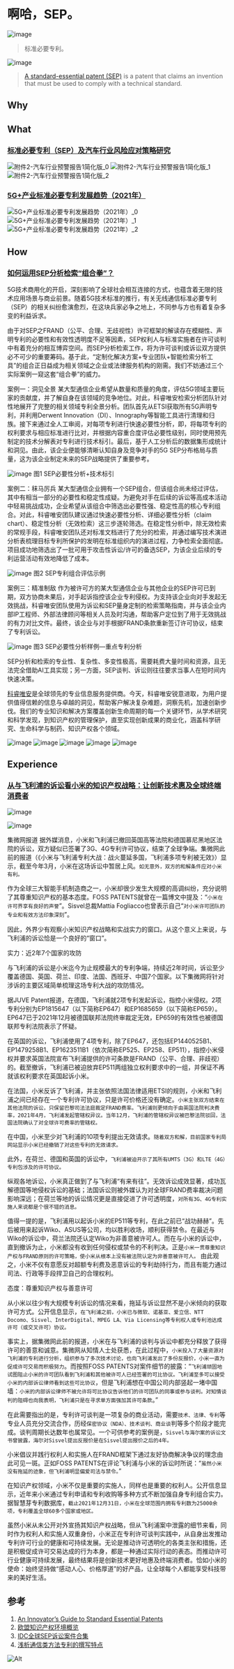 # 啊哈，SEP。

![image](https://user-images.githubusercontent.com/101690642/158518879-4e6d0b50-462a-4e51-a8d2-74c8ccb67e17.png)
> 标准必要专利。

![image](https://user-images.githubusercontent.com/101690642/158519005-c4c53e93-3e0f-43d4-9bd6-71bf008b510f.png)
> [A standard-essential patent (SEP)](https://www.dilworthip.com/resources/news/part-i-what-is-a-standard-essential-patent/) is a patent that claims an invention that must be used to comply with a technical standard.

## Why

## What

### [标准必要专利（SEP）及汽车行业风险应对策略研究](http://zscq.scjgj.tjdl.gov.cn/upload/file/industrialAlliance/%E9%99%84%E4%BB%B62-%E6%B1%BD%E8%BD%A6%E8%A1%8C%E4%B8%9A%E9%A2%84%E8%AD%A6%E6%8A%A5%E5%91%8A1%E7%AE%80%E5%8C%96%E7%89%88.pdf)

![附件2-汽车行业预警报告1简化版_0](https://user-images.githubusercontent.com/101690642/163669490-07225958-2aac-4ee7-88e1-149ac8878184.jpg)
![附件2-汽车行业预警报告1简化版_1](https://user-images.githubusercontent.com/101690642/163669498-0bdf95a2-09ec-4adb-a041-4aeed27ed44e.jpg)
![附件2-汽车行业预警报告1简化版_2](https://user-images.githubusercontent.com/101690642/163669504-4159d6d4-e7ed-4226-b98c-ba7789047aa2.jpg)

### [5G+产业标准必要专利发展趋势（2021年）]()

![5G+产业标准必要专利发展趋势（2021年）_0](https://user-images.githubusercontent.com/101690642/163671970-75414f56-fccf-434b-8513-1cf7d8ed7ad1.png)
![5G+产业标准必要专利发展趋势（2021年）_1](https://user-images.githubusercontent.com/101690642/163671972-d11ed186-ec26-4f5b-ba53-09d8b607479e.png)
![5G+产业标准必要专利发展趋势（2021年）_2](https://user-images.githubusercontent.com/101690642/163671975-3255aaea-f5e7-4689-92b1-2e2d97db6ee0.png)


## How

### [如何运用SEP分析检索“组合拳”？](https://mp.weixin.qq.com/s/FH95N00af0LadAExwPXgAA)

5G技术商用化的开启，深刻影响了全球社会相互连接的方式，也蕴含着无限的技术应用场景与商业前景。随着5G技术标准的推行，有关无线通信标准必要专利（SEP）的相关纠纷愈演愈烈，在这块兵家必争之地上，不同参与方也有着复杂多变的利益诉求。

由于对SEP之FRAND（公平、合理、无歧视性）许可框架的解读存在模糊性、声明专利的必要性和有效性透明度不足等因素，SEP权利人与标准实施者在许可谈判中有着充分的相互博弈空间。而SEP分析检索工作，将为许可谈判或诉讼双方提供必不可少的重要筹码。基于此，“定制化解决方案+专业团队+智能检索分析工具”的组合正日益成为相关领域之企业或法律服务机构的刚需。我们不妨通过三个实际案例一窥这套“组合拳”的威力。

案例一：洞见全景
某大型通信企业希望从数量和质量的角度，评估5G领域主要玩家的贡献度，并了解自身在该领域的竞争地位。对此，科睿唯安检索分析团队针对性地展开了完整的相关领域专利全景分析。团队首先从ETSI获取所有5G声明专利，并利用Derwent Innovation（DI）、Innography等智能工具进行清理和归族。接下来通过全人工审阅，对每项专利进行快速必要性分析，即，将每项专利的权利要求与相应标准进行比对，并根据内容重合度评估必要性级别，同时使用预先制定的技术分解表对专利进行技术标引。最后，基于人工分析后的数据集形成统计和洞见。由此，该企业便能够清晰认知自身及竞争对手的5G SEP分布格局与质量，这为该企业制定未来的SEP战略提供了重要参考。

![image](https://user-images.githubusercontent.com/101690642/163672389-9a8c12df-5db6-40be-94c1-1ca67486647f.png)
图1 SEP必要性分析+技术标引

案例二：秣马厉兵
某大型通信企业拥有一个SEP组合，但该组合尚未经过评估，其中有相当一部分的必要性和稳定性成疑。为避免对手在后续的诉讼等高成本活动中轻易挑战成功，企业希望从该组合中筛选出必要性强、稳定性高的核心专利组合。对此，科睿唯安团队建议通过快速必要性分析、详细必要性分析（claim chart）、稳定性分析（无效检索）这三步逐轮筛选。在稳定性分析中，除无效检索的常规手段，科睿唯安团队还对标准文档进行了充分的检索，并通过编写技术演进分析表梳理目标专利所保护的发明在标准组织内的演进过程，力争检索全面彻底。项目成功地筛选出了一批可用于攻击性诉讼/许可的备选SEP，为该企业后续的专利运营活动有效地降低了成本。

![image](https://user-images.githubusercontent.com/101690642/163672393-81439b92-4b5e-4d2e-bac3-582d244a1e2f.png)
图2 SEP专利组合评估示例

案例三：精准制敌
作为被许可方的某大型通信企业与其他企业的SEP许可已到期，双方协商未果后，对手起诉指控该企业专利侵权。为支持该企业向对手发起无效挑战，科睿唯安团队使用为诉讼和SEP量身定制的检索策略指南，并与该企业内部IP工程师、外部法律顾问等相关人员及时沟通，帮助客户定位到了用于无效挑战的有力对比文件。最终，该企业与对手根据FRAND条款重新签订许可协议，结束了专利诉讼。

![image](https://user-images.githubusercontent.com/101690642/163672397-8cd3f4fc-49dc-4b2f-a927-ad894fc84da1.png)
图3  SEP必要性分析样例—重点专利分析

SEP分析和检索的专业性、复杂性、多变性极高，需要耗费大量时间和资源，且无法完全借助AI工具实现；另一方面，SEP谈判、诉讼则往往要求当事人在短时间内快速决策。

[科睿唯安](clarivate.com.cn)是全球领先的专业信息服务提供商。今天，科睿唯安锐意进取，为用户提供值得信赖的信息与卓越的洞见，帮助客户解决复杂难题，洞察先机，加速创新步伐。我们的专业知识和解决方案覆盖创新生命周期的每一个关键环节，从学术研究和科学发现，到知识产权的管理保护，直至实现创新成果的商业化，涵盖科学研究、生命科学与制药、知识产权各个领域。

![image](https://user-images.githubusercontent.com/101690642/163672524-a9de590c-0ab4-4340-80a2-d957ddbcc507.png)
![image](https://user-images.githubusercontent.com/101690642/163672529-ae0c8a67-0430-4912-aa2a-ca6410fb8985.png)
![image](https://user-images.githubusercontent.com/101690642/163672533-419ef0e3-0c3b-46e8-97d8-7daa54a82985.png)
![image](https://user-images.githubusercontent.com/101690642/163672539-8cd4b6bb-7bd3-465e-bcdf-387b0c954fdd.png)
![image](https://user-images.githubusercontent.com/101690642/163672537-084652ee-4530-4997-9a9b-4ee331822786.png)


## Experience

### [从与飞利浦的诉讼看小米的知识产权战略：让创新技术惠及全球终端消费者](https://mp.weixin.qq.com/s/z5MXcWR14nVtCRk11_JOQA)

![image](https://user-images.githubusercontent.com/101690642/163669376-8ca8ce4b-27ef-4886-b97d-224f44f39d58.png)

![image](https://user-images.githubusercontent.com/101690642/163669409-96a98229-b990-48bf-90a0-3c0dce61db53.png)

集微网报道 据外媒消息，小米和飞利浦已撤回英国高等法院和德国慕尼黑地区法院的诉讼，双方疑似已签署了3G、4G专利许可协议，结束了全球争端。集微网此前的报道（《小米与飞利浦专利大战：战火蔓延多国，飞利浦多项专利被无效》）显示，截至今年3月，小米在这场诉讼中暂居上风。`如无意外，双方的和解条件应对小米有利。`

作为全球三大智能手机制造商之一，小米却很少发生大规模的高调纠纷，充分说明了其尊重知识产权的基本态度。FOSS PATENTS就曾在一篇博文中提及：“`小米在许可界享有良好的声誉`”。Sisvel总裁Mattia Fogliacco也曾表示自己“`对小米许可团队的专业和有效方法印象深刻`”。

因此，外界少有观察小米知识产权战略和实战实力的窗口。从这个意义上来说，与飞利浦的诉讼恰是一个良好的“窗口”。

实力：近2年7个国家的攻防

与飞利浦的诉讼是小米迄今为止规模最大的专利争端，持续近2年时间，诉讼至少覆盖德国、英国、荷兰、印度、法国、西班牙、中国7个国家。以下集微网将针对涉诉的主要区域简单梳理这场专利大战的攻防情况。

据JUVE Patent报道，在德国，飞利浦就2项专利发起诉讼，指控小米侵权。2项专利分别为EP1815647（以下简称EP647）和EP1685659（以下简称EP659）。EP647已于2021年12月被德国联邦法院终审裁定无效，EP659的有效性也被德国联邦专利法院表示了怀疑。

在英国的诉讼，飞利浦使用了4项专利，除了EP647，还包括EP1440525B1、EP1479258B1、EP1623511B1（依次简称EP525、EP258、EP511），指控小米侵权并要求英国法院宣布飞利浦提供的许可条款是FRAND（公平、合理、非歧视）的。截至撤诉，飞利浦已被迫放弃EP511两组独立权利要求中的一组，并保证不再就该权利要求在英国起诉小米。

在法国，小米反诉了飞利浦，并主张依照法国法律适用ETSI的规则，小米和飞利浦之间已经存在一个专利许可协议，只是许可价格还没有确定。`小米主张双方结束在其他法院的诉讼，只保留巴黎司法法庭裁定FRAND费率。飞利浦则更倾向于由英国法院判决费率，2021年4月，飞利浦发起管辖权异议。当年12月，飞利浦的管辖权异议被巴黎法院驳回，法国法院确认了对全球许可费率的管辖权。`

在中国，小米至少对飞利浦的10项专利提出无效请求。`随着双方和解，目前国家专利局网站显示小米已经撤销了对这些专利的无效请求。`

此外，在荷兰、德国和英国的诉讼中，`飞利浦被迫开示了其所有UMTS（3G）和LTE（4G）专利包涉及的许可协议。`

纵观各地诉讼，小米真正做到了与飞利浦“有来有往”。无效诉讼成效显著，成功瓦解德国等地侵权诉讼的基础；法国诉讼则被外媒认为对全球FRAND费率裁决问题影响深远；在荷兰等地的诉讼情况更是直接促进了许可透明度，`对所有3G、4G专利实施人来说都是个很不错的消息。`

值得一提的是，飞利浦用以起诉小米的EP511等专利，在此之前已“战功赫赫”。先后被用来起诉Wiko、ASUS等公司，均以胜利收场，顺利获得禁令。在最近与Wiko的诉讼中，荷兰法院还认定Wiko为非善意被许可人。而在与小米的诉讼中，直到撤诉为止，小米都没有收到任何侵权或禁令的不利判决。正是`小米一贯尊重知识产权与FRAND原则的许可策略，使小米从根本上没有被法院认定为非善意被许可人。`
由此观之，小米不仅有意愿反对超额专利费及恶意诉讼的专利劫持行为，而且有能力通过司法、行政等手段捍卫自己的合理权利。

态度：尊重知识产权与善意许可

从小米以往少有大规模专利诉讼的情况来看，拖延与诉讼显然不是小米倾向的获取许可方式。公开信息显示，`在飞利浦之前，小米已与微软、诺基亚、爱立信、NTT Docomo、Sisvel、InterDigital、MPEG LA、Via Licensing等专利权人或专利池达成许可（或交叉许可）协议。`

事实上，据集微网此前的报道，小米在与飞利浦的谈判与诉讼中都充分释放了获得许可的善意和诚意。集微网从知情人士处获悉，在此过程中，`小米投入了大量资源对飞利浦的专利进行分析，组织参与了多次技术讨论，也向飞利浦发出了多份反报价，小米一直为促成许可交易而积极努力`。而按照FOSS PATENTS对案件细节的披露：“`飞利浦顽固地试图阻止小米的许可团队看到飞利浦和其他被许可人已经签署的可比协议。飞利浦至多可以接受小米的内部诉讼律师看到这些可比协议`，但是飞利浦想在中国公司内部竖起一堵中国墙：`小米的内部诉讼律师不被允许将可比协议告诉他们的许可团队的同事或参与谈判。对知情谈判的阻碍也向我表明，飞利浦只是在寻求单方面强加其许可条款`。”

在此需要指出的是，专利许可谈判是一项复杂的商业活动，需要`技术、法律、专利`等专业人员充分交流合作，历经`保密协议（NDA）、技术谈判、商业谈`判等多个阶段才能完成。谈判周期长达数年也属常见。一个可供参考的案例是，`Sisvel与海尔案的诉讼文书曾披露，海尔对Sisvel提出反报价是在Sisvel提出报价之后的4年。`

小米倡议并践行权利人和实施人在FRAND框架下通过友好协商解决争议的理念由此可见一斑。正如FOSS PATENTS在评论飞利浦与小米的诉讼时所说：“`虽然小米没有拖延的迹象，但飞利浦明显偏爱司法与禁令。`”

在知识产权领域，小米不仅是重要的实施人，同样也是重要的权利人。公开信息显示，近年来小米通过专利申请和专利收购等多种方式不断加强自身专利组合实力。据智慧芽专利数据库，`截止2021年12月31日，小米在全球范围内拥有专利数为25000余项，专利覆盖全球60多个国家或地区。`

虽然小米从未公开对外宣扬其知识产权战略，但从飞利浦案中泄露的细节来看，同时作为权利人和实施人双重身份，小米正在专利许可谈判实践中，从自身出发推动专利许可行业的健康和可持续发展。无论是推动许可透明化的各类主张和措施，还是积极促成许可交易达成的行为本身，都是一种通过实际行动的表态。而推动许可行业健康可持续发展，最终结果将是创新技术更好地惠及终端消费者。恰如小米的使命：始终坚持做“感动人心、价格厚道”的好产品，让全球每个人都能享受科技带来的美好生活。

## 参考

1. [An Innovator’s Guide to Standard Essential Patents](https://www.dilworthip.com/resources/news/part-i-what-is-a-standard-essential-patent/)
2. [欧盟知识产权环境概览](http://www.kangxin.com/html/1/173/174/361/2626.html)
3. [IDC全球SEP诉讼案件合集](https://www.ipeconomy.cn/index.php/mobile/zhuanlan/infolist_ri/id/31/author_id/138.html)
4. [浅析通信类方法专利的撰写特点](https://mp.weixin.qq.com/s/fYQUbEY_8O-zEFwIxLjz6A)

![Alt](https://repobeats.axiom.co/api/embed/671fc7c7bb782175962eb487c58655665b10f9b8.svg "Repobeats analytics image")

